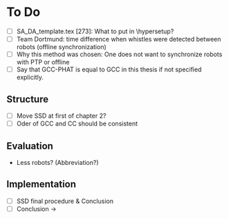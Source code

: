# To Do

- [ ] SA_DA_template.tex [273]: What to put in \hypersetup?
- [ ] Team Dortmund: time difference when whistles were detected between robots (offline synchronization)
- [ ] Why this method was chosen: One does not want to synchronize robots with PTP or offline
- [ ] Say that GCC-PHAT is equal to GCC in this thesis if not specified explicitly.

## Structure

- [ ] Move SSD at first of chapter 2?
- [ ] Oder of GCC and CC should be consistent

## Evaluation

- Less robots? (Abbreviation?)

## Implementation

- [ ] SSD final procedure & Conclusion
- [ ] Conclusion ->